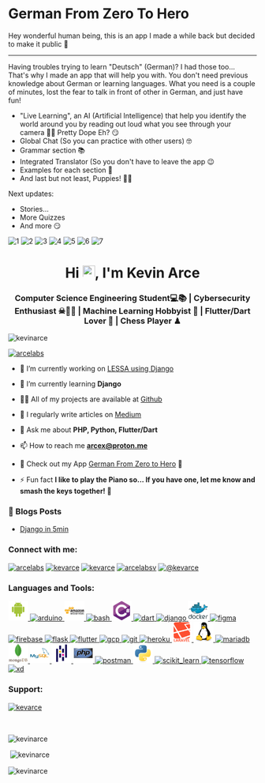 # German From Zero To Hero
Hey wonderful human being, this is an app I made a while back but decided to make it public 🤠

-------------------------------------------------------------------
Having troubles trying to learn "Deutsch" (German)?
I had those too... That's why I made an app that will help you with.
You don't need previous knowledge about German or learning languages. What you need is a couple of minutes, lost the fear to talk in front of other in German, and just have fun!
- "Live Learning", an AI (Artificial Intelligence) that help you identify the world around you by reading out loud what you see through your camera 🤖📸 Pretty Dope Eh? 😏
- Global Chat (So you can practice with other users) 🤓
- Grammar section 📚
- Integrated Translator (So you don't have to leave the app 😉
- Examples for each section 🤠
- And last but not least, Puppies! 🥳🐶

Next updates:
- Stories...
- More Quizzes
- And more 😏

![1](https://user-images.githubusercontent.com/29236093/162641779-b4f9dd4f-0318-4f2a-9334-841be4053222.png) ![2](https://user-images.githubusercontent.com/29236093/162641782-0439714a-1424-46ec-b2f8-f561d79025cd.png) ![3](https://user-images.githubusercontent.com/29236093/162641796-674fcf94-d0e9-4b17-a1bf-f95265ee793b.png) ![4](https://user-images.githubusercontent.com/29236093/162641825-e0b67bc8-e0f4-49ff-aaa7-047ad3e587f2.png) ![5](https://user-images.githubusercontent.com/29236093/162641831-f114c4c9-ca44-446c-a536-418a214b1be7.png) ![6](https://user-images.githubusercontent.com/29236093/162641854-72e4a511-fac7-443c-be5c-ebe1151d9829.png) ![7](https://user-images.githubusercontent.com/29236093/162641856-b61a7384-95a0-4419-9fb0-94293b1a4d1f.png) 

<h1 align="center">Hi <a href="https://www.gautamkrishnar.com/"><img src="https://media.giphy.com/media/hvRJCLFzcasrR4ia7z/giphy.gif" width="25px" height="25px"></a>, I'm Kevin Arce</h1>
<h3 align="center">Computer Science Engineering Student💻📚 | Cybersecurity Enthusiast ☠👨‍💻 | Machine Learning Hobbyist 🤖 | Flutter/Dart Lover 📱 | Chess Player ♟</h3>

<p align="left"> <img src="https://komarev.com/ghpvc/?username=kevinarce&label=Profile%20views&color=0e75b6&style=flat" alt="kevinarce" /> </p>

<p align="left"> <a href="https://twitter.com/arcelabs" target="blank"><img src="https://img.shields.io/twitter/follow/arcelabs?logo=twitter&style=for-the-badge" alt="arcelabs" /></a> </p>

- 🔭 I’m currently working on [LESSA using Django](https://www.kaggle.com/datasets/kevarce/lenguaje-de-seas-de-el-salvador-lessa)

- 🌱 I’m currently learning **Django**

- 👨‍💻 All of my projects are available at [Github](https://github.com/KevinArce)

- 📝 I regularly write articles on [Medium](https://medium.com/@kevarce)

- 💬 Ask me about **PHP, Python, Flutter/Dart**

- 📫 How to reach me **arcex@proton.me**

- 📱 Check out my App [German From Zero to Hero](https://play.google.com/store/apps/details?id=com.ArceLab.German) 🤠 

- ⚡ Fun fact **I like to play the Piano so... If you have one, let me know and smash the keys together! 🥳**

### 📑 Blogs Posts
<!-- BLOG-POST-LIST:START -->
- [Django in 5min](https://medium.com/@kevarce/django-in-5min-22b473a9309e?source=rss-bbe042ba67c4------2)
<!-- BLOG-POST-LIST:END -->

<h3 align="left">Connect with me:</h3>
<p align="left">
<a href="https://twitter.com/arcelabs" target="blank"><img align="center" src="https://raw.githubusercontent.com/rahuldkjain/github-profile-readme-generator/master/src/images/icons/Social/twitter.svg" alt="arcelabs" height="30" width="40" /></a>
<a href="https://linkedin.com/in/kevarce" target="blank"><img align="center" src="https://raw.githubusercontent.com/rahuldkjain/github-profile-readme-generator/master/src/images/icons/Social/linked-in-alt.svg" alt="kevarce" height="30" width="40" /></a>
<a href="https://kaggle.com/kevarce" target="blank"><img align="center" src="https://raw.githubusercontent.com/rahuldkjain/github-profile-readme-generator/master/src/images/icons/Social/kaggle.svg" alt="kevarce" height="30" width="40" /></a>
<a href="https://instagram.com/arcelabsv" target="blank"><img align="center" src="https://raw.githubusercontent.com/rahuldkjain/github-profile-readme-generator/master/src/images/icons/Social/instagram.svg" alt="arcelabsv" height="30" width="40" /></a>
<a href="https://medium.com/@kevarce" target="blank"><img align="center" src="https://raw.githubusercontent.com/rahuldkjain/github-profile-readme-generator/master/src/images/icons/Social/medium.svg" alt="@kevarce" height="30" width="40" /></a>
</p>

<h3 align="left">Languages and Tools:</h3>
<p align="left"> <a href="https://developer.android.com" target="_blank" rel="noreferrer"> <img src="https://raw.githubusercontent.com/devicons/devicon/master/icons/android/android-original-wordmark.svg" alt="android" width="40" height="40"/> </a> <a href="https://www.arduino.cc/" target="_blank" rel="noreferrer"> <img src="https://cdn.worldvectorlogo.com/logos/arduino-1.svg" alt="arduino" width="40" height="40"/> </a> <a href="https://aws.amazon.com" target="_blank" rel="noreferrer"> <img src="https://raw.githubusercontent.com/devicons/devicon/master/icons/amazonwebservices/amazonwebservices-original-wordmark.svg" alt="aws" width="40" height="40"/> </a> <a href="https://www.gnu.org/software/bash/" target="_blank" rel="noreferrer"> <img src="https://www.vectorlogo.zone/logos/gnu_bash/gnu_bash-icon.svg" alt="bash" width="40" height="40"/> </a> <a href="https://www.w3schools.com/cs/" target="_blank" rel="noreferrer"> <img src="https://raw.githubusercontent.com/devicons/devicon/master/icons/csharp/csharp-original.svg" alt="csharp" width="40" height="40"/> </a> <a href="https://dart.dev" target="_blank" rel="noreferrer"> <img src="https://www.vectorlogo.zone/logos/dartlang/dartlang-icon.svg" alt="dart" width="40" height="40"/> </a> <a href="https://www.djangoproject.com/" target="_blank" rel="noreferrer"> <img src="https://static.djangoproject.com/img/logos/django-logo-negative.svg" alt="django" width="70" height="70"/> </a> <a href="https://www.docker.com/" target="_blank" rel="noreferrer"> <img src="https://raw.githubusercontent.com/devicons/devicon/master/icons/docker/docker-original-wordmark.svg" alt="docker" width="40" height="40"/> </a> <a href="https://www.figma.com/" target="_blank" rel="noreferrer"> <img src="https://www.vectorlogo.zone/logos/figma/figma-icon.svg" alt="figma" width="40" height="40"/> </a> <a href="https://firebase.google.com/" target="_blank" rel="noreferrer"> <img src="https://www.vectorlogo.zone/logos/firebase/firebase-icon.svg" alt="firebase" width="40" height="40"/> </a> <a href="https://flask.palletsprojects.com/" target="_blank" rel="noreferrer"> <img src="https://www.vectorlogo.zone/logos/pocoo_flask/pocoo_flask-icon.svg" alt="flask" width="40" height="40"/> </a> <a href="https://flutter.dev" target="_blank" rel="noreferrer"> <img src="https://www.vectorlogo.zone/logos/flutterio/flutterio-icon.svg" alt="flutter" width="40" height="40"/> </a> <a href="https://cloud.google.com" target="_blank" rel="noreferrer"> <img src="https://www.vectorlogo.zone/logos/google_cloud/google_cloud-icon.svg" alt="gcp" width="40" height="40"/> </a> <a href="https://git-scm.com/" target="_blank" rel="noreferrer"> <img src="https://www.vectorlogo.zone/logos/git-scm/git-scm-icon.svg" alt="git" width="40" height="40"/> </a> <a href="https://heroku.com" target="_blank" rel="noreferrer"> <img src="https://www.vectorlogo.zone/logos/heroku/heroku-icon.svg" alt="heroku" width="40" height="40"/> </a> <a href="https://laravel.com/" target="_blank" rel="noreferrer"> <img src="https://raw.githubusercontent.com/devicons/devicon/master/icons/laravel/laravel-plain-wordmark.svg" alt="laravel" width="40" height="40"/> </a> <a href="https://www.linux.org/" target="_blank" rel="noreferrer"> <img src="https://raw.githubusercontent.com/devicons/devicon/master/icons/linux/linux-original.svg" alt="linux" width="40" height="40"/> </a> <a href="https://mariadb.org/" target="_blank" rel="noreferrer"> <img src="https://www.vectorlogo.zone/logos/mariadb/mariadb-icon.svg" alt="mariadb" width="40" height="40"/> </a> <a href="https://www.mongodb.com/" target="_blank" rel="noreferrer"> <img src="https://raw.githubusercontent.com/devicons/devicon/master/icons/mongodb/mongodb-original-wordmark.svg" alt="mongodb" width="40" height="40"/> </a> <a href="https://www.mysql.com/" target="_blank" rel="noreferrer"> <img src="https://raw.githubusercontent.com/devicons/devicon/master/icons/mysql/mysql-original-wordmark.svg" alt="mysql" width="40" height="40"/> </a> <a href="https://pandas.pydata.org/" target="_blank" rel="noreferrer"> <img src="https://raw.githubusercontent.com/devicons/devicon/2ae2a900d2f041da66e950e4d48052658d850630/icons/pandas/pandas-original.svg" alt="pandas" width="40" height="40"/> </a> <a href="https://www.php.net" target="_blank" rel="noreferrer"> <img src="https://raw.githubusercontent.com/devicons/devicon/master/icons/php/php-original.svg" alt="php" width="40" height="40"/> </a> <a href="https://postman.com" target="_blank" rel="noreferrer"> <img src="https://www.vectorlogo.zone/logos/getpostman/getpostman-icon.svg" alt="postman" width="40" height="40"/> </a> <a href="https://www.python.org" target="_blank" rel="noreferrer"> <img src="https://raw.githubusercontent.com/devicons/devicon/master/icons/python/python-original.svg" alt="python" width="40" height="40"/> </a> <a href="https://scikit-learn.org/" target="_blank" rel="noreferrer"> <img src="https://upload.wikimedia.org/wikipedia/commons/0/05/Scikit_learn_logo_small.svg" alt="scikit_learn" width="40" height="40"/> </a> <a href="https://www.tensorflow.org" target="_blank" rel="noreferrer"> <img src="https://www.vectorlogo.zone/logos/tensorflow/tensorflow-icon.svg" alt="tensorflow" width="40" height="40"/> </a> <a href="https://www.adobe.com/products/xd.html" target="_blank" rel="noreferrer"> <img src="https://cdn.worldvectorlogo.com/logos/adobe-xd.svg" alt="xd" width="40" height="40"/> </a> </p>

<h3 align="left">Support:</h3>
<p><a href="https://www.buymeacoffee.com/kevarce"> <img align="center" src="https://cdn.buymeacoffee.com/buttons/v2/default-yellow.png" height="50" width="210" alt="kevarce" /></a></p><br>

<p><img align="center" src="https://github-readme-stats.vercel.app/api/top-langs?username=kevinarce&show_icons=true&locale=en&layout=compact" alt="kevinarce" /></p>

<p>&nbsp;<img align="center" src="https://github-readme-stats.vercel.app/api?username=kevinarce&show_icons=true&locale=en" alt="kevinarce" /></p>

<p><img align="center" src="https://github-readme-streak-stats.herokuapp.com/?user=kevinarce&" alt="kevinarce" /></p>
